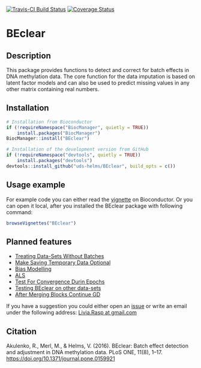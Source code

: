 [![Travis-CI Build Status](https://travis-ci.org/uds-helms/BEclear.svg?branch=master)](https://travis-ci.org/uds-helms/BEclear)
[![Coverage Status](https://img.shields.io/codecov/c/github/uds-helms/BEclear/master.svg)](https://codecov.io/github/uds-helms/BEclear?branch=master)


# BEclear

## Description

This package provides functions to detect and correct for batch effects in
DNA methylation data. The core function for the data imputation is based on 
latent factor models and can also be used to predict missing values in any other 
matrix containing real numbers.

## Installation

```r
# Installation from Bioconductor
if (!requireNamespace("BiocManager", quietly = TRUE))
    install.packages("BiocManager")
BiocManager::install("BEclear")
```

```r
# Installation of the development version from GitHub
if (!requireNamespace("devtools", quietly = TRUE))
    install.packages("devtools")
devtools::install_github("uds-helms/BEclear", build_opts = c())
```

## Usage example

For example code you can either read the [vignette](https://bioconductor.org/packages/devel/bioc/vignettes/BEclear/inst/doc/BEclear.html) on Bioconductor. Or you can open it local, after you installed the BEclear package with following command:

```r
browseVignettes("BEclear")
```

## Planned features

- [Treating Data-Sets Without Batches](https://github.com/uds-helms/BEclear/issues/22)
- [Make Saving Temporary Data Optional](https://github.com/uds-helms/BEclear/issues/21)
- [Bias Modelling](https://github.com/uds-helms/BEclear/issues/18)
- [ALS](https://github.com/uds-helms/BEclear/issues/19)
- [Test For Convergence Durin Epochs](https://github.com/uds-helms/BEclear/issues/23)
- [Testing BEclear on other data-sets](https://github.com/uds-helms/BEclear/issues/24)
- [After Merging Blocks Continue GD](https://github.com/uds-helms/BEclear/issues/25)

If you have a suggestion
you could either open an [issue](https://github.com/uds-helms/BEclear/issues) or 
write an email under the following address: [Livia.Rasp at gmail.com](mailto:Livia.Rasp@gmail.com)


## Citation

Akulenko, R., Merl, M., & Helms, V. (2016). BEclear: Batch effect detection and 
adjustment in DNA methylation data. PLoS ONE, 11(8), 1–17.
https://doi.org/10.1371/journal.pone.0159921
